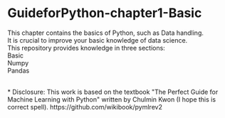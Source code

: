 # GuideforPython-chapter1-Basic
This chapter contains the basics of Python, such as Data handling. 
<br/>It is crucial to improve your basic knowledge of data science. 
<br/> This repository provides knowledge in three sections:
<br/> Basic 
<br/> Numpy
<br/> Pandas

<br/>
* Disclosure: This work is based on the textbook "The Perfect Guide for Machine Learning with Python" written by Chulmin Kwon (I hope this is correct spell).  
https://github.com/wikibook/pymlrev2
